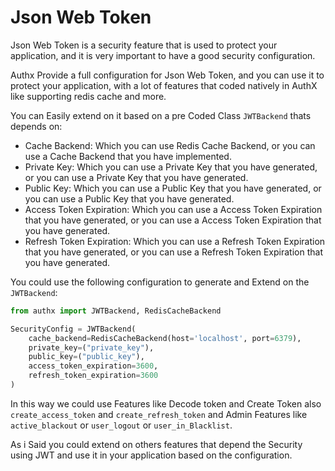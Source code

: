 # Json Web Token

Json Web Token is a security feature that is used to protect your application,
and it is very important to have a good security configuration.

Authx Provide a full configuration for Json Web Token, and you can use it to
protect your application, with a lot of features that coded natively in AuthX
like supporting redis cache and more.

You can Easily extend on it based on a pre Coded Class `JWTBackend` thats
depends on:

- Cache Backend: Which you can use Redis Cache Backend, or you can use a Cache
  Backend that you have implemented.
- Private Key: Which you can use a Private Key that you have generated, or you
  can use a Private Key that you have generated.
- Public Key: Which you can use a Public Key that you have generated, or you can
  use a Public Key that you have generated.
- Access Token Expiration: Which you can use a Access Token Expiration that you
  have generated, or you can use a Access Token Expiration that you have
  generated.
- Refresh Token Expiration: Which you can use a Refresh Token Expiration that
  you have generated, or you can use a Refresh Token Expiration that you have
  generated.

You could use the following configuration to generate and Extend on the
`JWTBackend`:

```py
from authx import JWTBackend, RedisCacheBackend

SecurityConfig = JWTBackend(
    cache_backend=RedisCacheBackend(host='localhost', port=6379),
    private_key=("private_key"),
    public_key=("public_key"),
    access_token_expiration=3600,
    refresh_token_expiration=3600
)
```

In this way we could use Features like Decode token and Create Token also
`create_access_token` and `create_refresh_token` and Admin Features like
`active_blackout` or `user_logout` or `user_in_Blacklist`.

As i Said you could extend on others features that depend the Security using JWT
and use it in your application based on the configuration.
